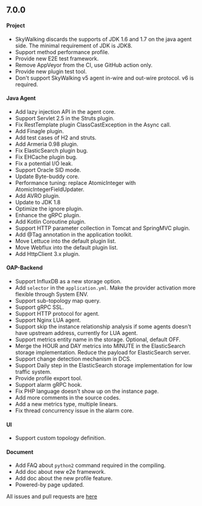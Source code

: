 ## 7.0.0

#### Project
* SkyWalking discards the supports of JDK 1.6 and 1.7 on the java agent side. The minimal requirement of JDK is JDK8.
* Support method performance profile.
* Provide new E2E test framework.
* Remove AppVeyor from the CI, use GitHub action only.
* Provide new plugin test tool.
* Don't support SkyWalking v5 agent in-wire and out-wire protocol. v6 is required.

#### Java Agent
* Add lazy injection API in the agent core.
* Support Servlet 2.5 in the Struts plugin.
* Fix RestTemplate plugin ClassCastException in the Async call.
* Add Finagle plugin.
* Add test cases of H2 and struts.
* Add Armeria 0.98 plugin.
* Fix ElasticSearch plugin bug.
* Fix EHCache plugin bug.
* Fix a potential I/O leak.
* Support Oracle SID mode.
* Update Byte-buddy core.
* Performance tuning: replace AtomicInteger with AtomicIntegerFieldUpdater.
* Add AVRO plugin.
* Update to JDK 1.8
* Optimize the ignore plugin.
* Enhance the gRPC plugin.
* Add Kotlin Coroutine plugin.
* Support HTTP parameter collection in Tomcat and SpringMVC plugin.
* Add @Tag annotation in the application toolkit.
* Move Lettuce into the default plugin list.
* Move Webflux into the default plugin list.
* Add HttpClient 3.x plugin.

#### OAP-Backend
* Support InfluxDB as a new storage option.
* Add `selector` in the `application.yml`. Make the provider activation more flexible through System ENV.
* Support sub-topology map query.
* Support gRPC SSL.
* Support HTTP protocol for agent.
* Support Nginx LUA agent.
* Support skip the instance relationship analysis if some agents doesn't have upstream address, currently for LUA agent.
* Support metrics entity name in the storage. Optional, default OFF.
* Merge the HOUR and DAY metrics into MINUTE in the ElasticSearch storage implementation. Reduce the payload for ElasticSearch server.
* Support change detection mechanism in DCS.
* Support Daily step in the ElasticSearch storage implementation for low traffic system.
* Provide profile export tool.
* Support alarm gRPC hook.
* Fix PHP language doesn't show up on the instance page.
* Add more comments in the source codes.
* Add a new metrics type, multiple linears.
* Fix thread concurrency issue in the alarm core.

#### UI
* Support custom topology definition.


#### Document
* Add FAQ about `python2` command required in the compiling.
* Add doc about new e2e framework.
* Add doc about the new profile feature.
* Powered-by page updated.

All issues and pull requests are [here](https://github.com/apache/skywalking/milestone/37?closed=1)
